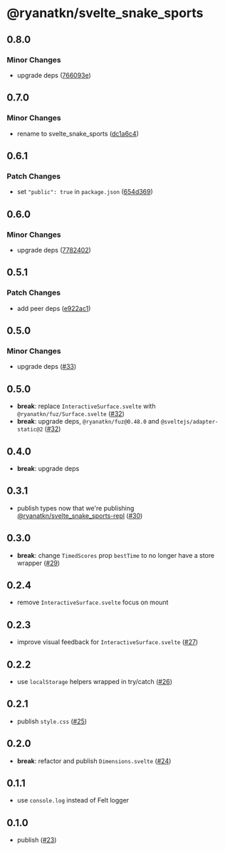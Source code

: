 # @ryanatkn/svelte_snake_sports

## 0.8.0

### Minor Changes

- upgrade deps ([766093e](https://github.com/ryanatkn/svelte_snake_sports/commit/766093e))

## 0.7.0

### Minor Changes

- rename to svelte_snake_sports ([dc1a6c4](https://github.com/ryanatkn/svelte_snake_sports/commit/dc1a6c4))

## 0.6.1

### Patch Changes

- set `"public": true` in `package.json` ([654d369](https://github.com/ryanatkn/svelte_snake_sports/commit/654d369))

## 0.6.0

### Minor Changes

- upgrade deps ([7782402](https://github.com/ryanatkn/svelte_snake_sports/commit/7782402))

## 0.5.1

### Patch Changes

- add peer deps ([e922ac1](https://github.com/ryanatkn/svelte_snake_sports/commit/e922ac1))

## 0.5.0

### Minor Changes

- upgrade deps ([#33](https://github.com/ryanatkn/svelte_snake_sports/pull/33))

## 0.5.0

- **break**: replace `InteractiveSurface.svelte` with `@ryanatkn/fuz/Surface.svelte`
  ([#32](https://github.com/ryanatkn/svelte_snake_sports/pull/32))
- **break**: upgrade deps, `@ryanatkn/fuz@0.48.0` and `@sveltejs/adapter-static@2`
  ([#32](https://github.com/ryanatkn/svelte_snake_sports/pull/32))

## 0.4.0

- **break**: upgrade deps

## 0.3.1

- publish types now that we're publishing
  [@ryanatkn/svelte_snake_sports-repl](https://github.com/ryanatkn/svelte_snake_sports-repl)
  ([#30](https://github.com/ryanatkn/svelte_snake_sports/pull/30))

## 0.3.0

- **break**: change `TimedScores` prop `bestTime` to no longer have a store wrapper
  ([#29](https://github.com/ryanatkn/svelte_snake_sports/pull/29))

## 0.2.4

- remove `InteractiveSurface.svelte` focus on mount

## 0.2.3

- improve visual feedback for `InteractiveSurface.svelte`
  ([#27](https://github.com/ryanatkn/svelte_snake_sports/pull/27))

## 0.2.2

- use `localStorage` helpers wrapped in try/catch
  ([#26](https://github.com/ryanatkn/svelte_snake_sports/pull/26))

## 0.2.1

- publish `style.css`
  ([#25](https://github.com/ryanatkn/svelte_snake_sports/pull/25))

## 0.2.0

- **break**: refactor and publish `Dimensions.svelte`
  ([#24](https://github.com/ryanatkn/svelte_snake_sports/pull/24))

## 0.1.1

- use `console.log` instead of Felt logger

## 0.1.0

- publish
  ([#23](https://github.com/ryanatkn/svelte_snake_sports/pull/23))
